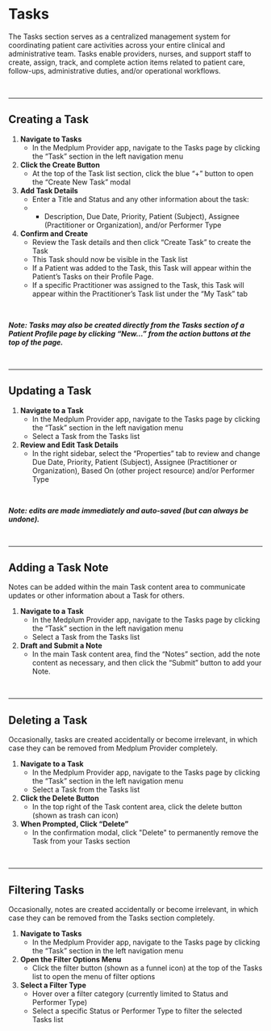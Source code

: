 # Tasks

The Tasks section serves as a centralized management system for coordinating patient care activities across your entire clinical and administrative team. Tasks enable providers, nurses, and support staff to create, assign, track, and complete action items related to patient care, follow-ups, administrative duties, and/or operational workflows.

<br />

--- 

## **Creating a Task**

1. **Navigate to Tasks**  
   * In the Medplum Provider app, navigate to the Tasks page by clicking the “Task” section in the left navigation menu
2. **Click the Create Button**  
   * At the top of the Task list section, click the blue “+” button to open the “Create New Task” modal  
3. **Add Task Details**  
   * Enter a Title and Status and any other information about the task:
   * * Description, Due Date, Priority, Patient (Subject), Assignee (Practitioner or Organization), and/or Performer Type
4. **Confirm and Create**  
   * Review the Task details and then click “Create Task” to create the Task
   * This Task should now be visible in the Task list
   * If a Patient was added to the Task, this Task will appear within the Patient’s Tasks on their Profile Page.
   * If a specific Practitioner was assigned to the Task, this Task will appear within the Practitioner’s Task list under the “My Task” tab


<br />

***Note: Tasks may also be created directly from the Tasks section of a Patient Profile page by clicking “New…” from the action buttons at the top of the page.***

<br />

--- 

## **Updating a Task**

1. **Navigate to a Task**  
   * In the Medplum Provider app, navigate to the Tasks page by clicking the “Task” section in the left navigation menu
   * Select a Task from the Tasks list
2. **Review and Edit Task Details**  
   * In the right sidebar, select the “Properties” tab to review and change Due Date, Priority, Patient (Subject), Assignee (Practitioner or Organization), Based On (other project resource) and/or Performer Type

<br />

***Note: edits are made immediately and auto-saved (but can always be undone).***


<br />

--- 

## **Adding a Task Note**
Notes can be added within the main Task content area to communicate updates or other information about a Task for others.

1. **Navigate to a Task**  
   * In the Medplum Provider app, navigate to the Tasks page by clicking the “Task” section in the left navigation menu
   * Select a Task from the Tasks list
2. **Draft and Submit a Note**  
   * In the main Task content area, find the “Notes” section, add the note content as necessary, and then click the “Submit” button to add your Note.

<br />

--- 

## **Deleting a Task**
Occasionally, tasks are created accidentally or become irrelevant, in which case they can be removed from Medplum Provider completely.

1. **Navigate to a Task**  
   * In the Medplum Provider app, navigate to the Tasks page by clicking the “Task” section in the left navigation menu
   * Select a Task from the Tasks list
2. **Click the Delete Button**  
   * In the top right of the Task content area, click the delete button (shown as trash can icon)
2. **When Prompted, Click “Delete”**  
   * In the confirmation modal, click "Delete" to permanently remove the Task from your Tasks section


<br />

--- 

## **Filtering Tasks**
Occasionally, notes are created accidentally or become irrelevant, in which case they can be removed from the Tasks section completely.

1. **Navigate to Tasks**  
   * In the Medplum Provider app, navigate to the Tasks page by clicking the “Task” section in the left navigation menu
2. **Open the Filter Options Menu**  
   * Click the filter button (shown as a funnel icon) at the top of the Tasks list to open the menu of filter options
2. **Select a Filter Type**  
   * Hover over a filter category (currently limited to Status and Performer Type)
   * Select a specific Status or Performer Type to filter the selected Tasks list

<br />
